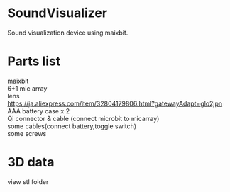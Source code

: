 # SoundVisualizer
Sound visualization device using maixbit.

# Parts list
maixbit  
6+1 mic array  
lens  
https://ja.aliexpress.com/item/32804179806.html?gatewayAdapt=glo2jpn  
AAA battery case x 2  
Qi connector & cable (connect microbit to micarray)  
some cables(connect battery,toggle switch)  
some screws  


# 3D data

view stl folder




